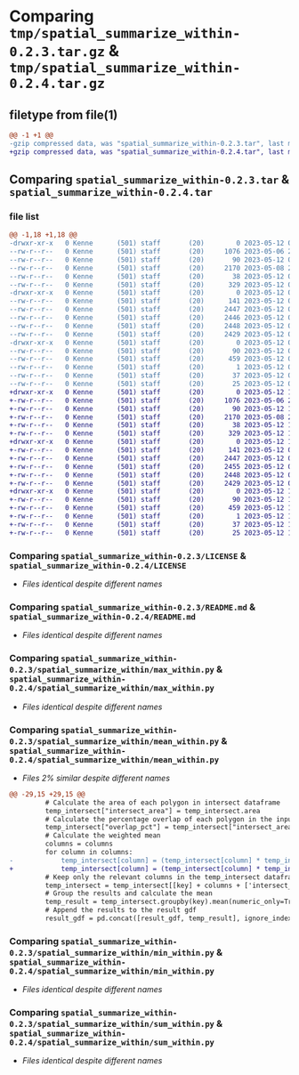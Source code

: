 # Comparing `tmp/spatial_summarize_within-0.2.3.tar.gz` & `tmp/spatial_summarize_within-0.2.4.tar.gz`

## filetype from file(1)

```diff
@@ -1 +1 @@
-gzip compressed data, was "spatial_summarize_within-0.2.3.tar", last modified: Fri May 12 05:31:49 2023, max compression
+gzip compressed data, was "spatial_summarize_within-0.2.4.tar", last modified: Fri May 12 18:09:51 2023, max compression
```

## Comparing `spatial_summarize_within-0.2.3.tar` & `spatial_summarize_within-0.2.4.tar`

### file list

```diff
@@ -1,18 +1,18 @@
-drwxr-xr-x   0 Kenne      (501) staff       (20)        0 2023-05-12 05:31:49.747791 spatial_summarize_within-0.2.3/
--rw-r--r--   0 Kenne      (501) staff       (20)     1076 2023-05-06 22:57:53.000000 spatial_summarize_within-0.2.3/LICENSE
--rw-r--r--   0 Kenne      (501) staff       (20)       90 2023-05-12 05:31:49.747675 spatial_summarize_within-0.2.3/PKG-INFO
--rw-r--r--   0 Kenne      (501) staff       (20)     2170 2023-05-08 23:11:41.000000 spatial_summarize_within-0.2.3/README.md
--rw-r--r--   0 Kenne      (501) staff       (20)       38 2023-05-12 05:31:49.747825 spatial_summarize_within-0.2.3/setup.cfg
--rw-r--r--   0 Kenne      (501) staff       (20)      329 2023-05-12 05:31:38.000000 spatial_summarize_within-0.2.3/setup.py
-drwxr-xr-x   0 Kenne      (501) staff       (20)        0 2023-05-12 05:31:49.746883 spatial_summarize_within-0.2.3/spatial_summarize_within/
--rw-r--r--   0 Kenne      (501) staff       (20)      141 2023-05-12 03:23:32.000000 spatial_summarize_within-0.2.3/spatial_summarize_within/__init__.py
--rw-r--r--   0 Kenne      (501) staff       (20)     2447 2023-05-12 05:30:36.000000 spatial_summarize_within-0.2.3/spatial_summarize_within/max_within.py
--rw-r--r--   0 Kenne      (501) staff       (20)     2446 2023-05-12 05:30:36.000000 spatial_summarize_within-0.2.3/spatial_summarize_within/mean_within.py
--rw-r--r--   0 Kenne      (501) staff       (20)     2448 2023-05-12 05:30:36.000000 spatial_summarize_within-0.2.3/spatial_summarize_within/min_within.py
--rw-r--r--   0 Kenne      (501) staff       (20)     2429 2023-05-12 05:30:36.000000 spatial_summarize_within-0.2.3/spatial_summarize_within/sum_within.py
-drwxr-xr-x   0 Kenne      (501) staff       (20)        0 2023-05-12 05:31:49.747508 spatial_summarize_within-0.2.3/spatial_summarize_within.egg-info/
--rw-r--r--   0 Kenne      (501) staff       (20)       90 2023-05-12 05:31:49.000000 spatial_summarize_within-0.2.3/spatial_summarize_within.egg-info/PKG-INFO
--rw-r--r--   0 Kenne      (501) staff       (20)      459 2023-05-12 05:31:49.000000 spatial_summarize_within-0.2.3/spatial_summarize_within.egg-info/SOURCES.txt
--rw-r--r--   0 Kenne      (501) staff       (20)        1 2023-05-12 05:31:49.000000 spatial_summarize_within-0.2.3/spatial_summarize_within.egg-info/dependency_links.txt
--rw-r--r--   0 Kenne      (501) staff       (20)       37 2023-05-12 05:31:49.000000 spatial_summarize_within-0.2.3/spatial_summarize_within.egg-info/requires.txt
--rw-r--r--   0 Kenne      (501) staff       (20)       25 2023-05-12 05:31:49.000000 spatial_summarize_within-0.2.3/spatial_summarize_within.egg-info/top_level.txt
+drwxr-xr-x   0 Kenne      (501) staff       (20)        0 2023-05-12 18:09:51.457204 spatial_summarize_within-0.2.4/
+-rw-r--r--   0 Kenne      (501) staff       (20)     1076 2023-05-06 22:57:53.000000 spatial_summarize_within-0.2.4/LICENSE
+-rw-r--r--   0 Kenne      (501) staff       (20)       90 2023-05-12 18:09:51.457085 spatial_summarize_within-0.2.4/PKG-INFO
+-rw-r--r--   0 Kenne      (501) staff       (20)     2170 2023-05-08 23:11:41.000000 spatial_summarize_within-0.2.4/README.md
+-rw-r--r--   0 Kenne      (501) staff       (20)       38 2023-05-12 18:09:51.457240 spatial_summarize_within-0.2.4/setup.cfg
+-rw-r--r--   0 Kenne      (501) staff       (20)      329 2023-05-12 18:09:42.000000 spatial_summarize_within-0.2.4/setup.py
+drwxr-xr-x   0 Kenne      (501) staff       (20)        0 2023-05-12 18:09:51.456228 spatial_summarize_within-0.2.4/spatial_summarize_within/
+-rw-r--r--   0 Kenne      (501) staff       (20)      141 2023-05-12 03:23:32.000000 spatial_summarize_within-0.2.4/spatial_summarize_within/__init__.py
+-rw-r--r--   0 Kenne      (501) staff       (20)     2447 2023-05-12 05:30:36.000000 spatial_summarize_within-0.2.4/spatial_summarize_within/max_within.py
+-rw-r--r--   0 Kenne      (501) staff       (20)     2455 2023-05-12 06:16:37.000000 spatial_summarize_within-0.2.4/spatial_summarize_within/mean_within.py
+-rw-r--r--   0 Kenne      (501) staff       (20)     2448 2023-05-12 05:30:36.000000 spatial_summarize_within-0.2.4/spatial_summarize_within/min_within.py
+-rw-r--r--   0 Kenne      (501) staff       (20)     2429 2023-05-12 05:30:36.000000 spatial_summarize_within-0.2.4/spatial_summarize_within/sum_within.py
+drwxr-xr-x   0 Kenne      (501) staff       (20)        0 2023-05-12 18:09:51.456930 spatial_summarize_within-0.2.4/spatial_summarize_within.egg-info/
+-rw-r--r--   0 Kenne      (501) staff       (20)       90 2023-05-12 18:09:51.000000 spatial_summarize_within-0.2.4/spatial_summarize_within.egg-info/PKG-INFO
+-rw-r--r--   0 Kenne      (501) staff       (20)      459 2023-05-12 18:09:51.000000 spatial_summarize_within-0.2.4/spatial_summarize_within.egg-info/SOURCES.txt
+-rw-r--r--   0 Kenne      (501) staff       (20)        1 2023-05-12 18:09:51.000000 spatial_summarize_within-0.2.4/spatial_summarize_within.egg-info/dependency_links.txt
+-rw-r--r--   0 Kenne      (501) staff       (20)       37 2023-05-12 18:09:51.000000 spatial_summarize_within-0.2.4/spatial_summarize_within.egg-info/requires.txt
+-rw-r--r--   0 Kenne      (501) staff       (20)       25 2023-05-12 18:09:51.000000 spatial_summarize_within-0.2.4/spatial_summarize_within.egg-info/top_level.txt
```

### Comparing `spatial_summarize_within-0.2.3/LICENSE` & `spatial_summarize_within-0.2.4/LICENSE`

 * *Files identical despite different names*

### Comparing `spatial_summarize_within-0.2.3/README.md` & `spatial_summarize_within-0.2.4/README.md`

 * *Files identical despite different names*

### Comparing `spatial_summarize_within-0.2.3/spatial_summarize_within/max_within.py` & `spatial_summarize_within-0.2.4/spatial_summarize_within/max_within.py`

 * *Files identical despite different names*

### Comparing `spatial_summarize_within-0.2.3/spatial_summarize_within/mean_within.py` & `spatial_summarize_within-0.2.4/spatial_summarize_within/mean_within.py`

 * *Files 2% similar despite different names*

```diff
@@ -29,15 +29,15 @@
         # Calculate the area of each polygon in intersect dataframe
         temp_intersect["intersect_area"] = temp_intersect.area
         # Calculate the percentage overlap of each polygon in the input geodataframe with the current overlay polygon
         temp_intersect["overlap_pct"] = temp_intersect["intersect_area"] / temp_intersect["area"]
         # Calculate the weighted mean
         columns = columns
         for column in columns:
-            temp_intersect[column] = (temp_intersect[column] * temp_intersect["overlap_pct"])
+            temp_intersect[column] = (temp_intersect[column] * temp_intersect["overlap_pct"]).round(0)
         # Keep only the relevant columns in the temp_intersect dataframe
         temp_intersect = temp_intersect[[key] + columns + ['intersect_area', 'overlap_pct']]
         # Group the results and calculate the mean
         temp_result = temp_intersect.groupby(key).mean(numeric_only=True).reset_index()
         # Append the results to the result gdf
         result_gdf = pd.concat([result_gdf, temp_result], ignore_index=True)
```

### Comparing `spatial_summarize_within-0.2.3/spatial_summarize_within/min_within.py` & `spatial_summarize_within-0.2.4/spatial_summarize_within/min_within.py`

 * *Files identical despite different names*

### Comparing `spatial_summarize_within-0.2.3/spatial_summarize_within/sum_within.py` & `spatial_summarize_within-0.2.4/spatial_summarize_within/sum_within.py`

 * *Files identical despite different names*

